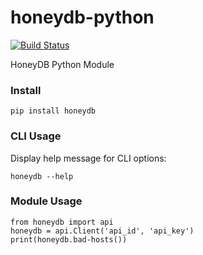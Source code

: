 # honeydb-python

[![Build Status](https://travis-ci.org/foospidy/honeydb-python.svg?branch=master)](https://travis-ci.org/foospidy/honeydb-python)

HoneyDB Python Module

### Install

`pip install honeydb`

### CLI Usage

Display help message for CLI options:

`honeydb --help`

### Module Usage

```
from honeydb import api
honeydb = api.Client('api_id', 'api_key')
print(honeydb.bad-hosts())
```
